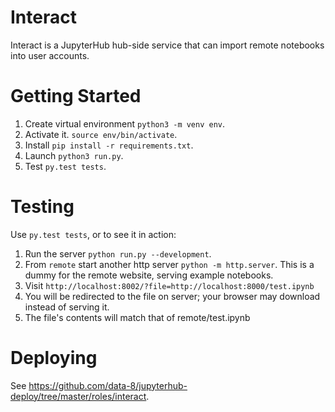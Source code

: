 # Interact
Interact is a JupyterHub hub-side service that can import remote notebooks into user accounts.

# Getting Started

1. Create virtual environment `python3 -m venv env`.
2. Activate it. `source env/bin/activate`.
3. Install `pip install -r requirements.txt`.
4. Launch `python3 run.py`.
5. Test `py.test tests`.

# Testing

Use `py.test tests`, or to see it in action:

1. Run the server `python run.py --development`.
2. From `remote` start another http server `python -m http.server`. This is a
dummy for the remote website, serving example notebooks.
3. Visit `http://localhost:8002/?file=http://localhost:8000/test.ipynb`
4. You will be redirected to the file on server; your browser may download
instead of serving it.
5. The file's contents will match that of remote/test.ipynb

# Deploying

See https://github.com/data-8/jupyterhub-deploy/tree/master/roles/interact.
